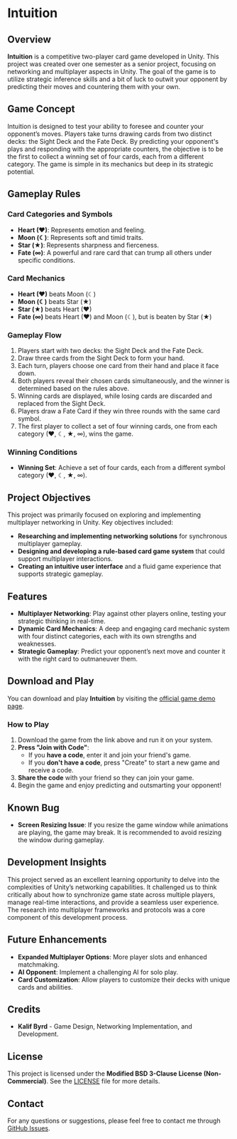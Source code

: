 # Intuition

## Overview

**Intuition** is a competitive two-player card game developed in Unity. This project was created over one semester as a senior project, focusing on networking and multiplayer aspects in Unity. The goal of the game is to utilize strategic inference skills and a bit of luck to outwit your opponent by predicting their moves and countering them with your own.

## Game Concept

Intuition is designed to test your ability to foresee and counter your opponent’s moves. Players take turns drawing cards from two distinct decks: the Sight Deck and the Fate Deck. By predicting your opponent's plays and responding with the appropriate counters, the objective is to be the first to collect a winning set of four cards, each from a different category. The game is simple in its mechanics but deep in its strategic potential.

## Gameplay Rules

### Card Categories and Symbols
- **Heart (❤)**: Represents emotion and feeling.
- **Moon (☾)**: Represents soft and timid traits.
- **Star (★)**: Represents sharpness and fierceness.
- **Fate (∞)**: A powerful and rare card that can trump all others under specific conditions.

### Card Mechanics
- **Heart (❤)** beats Moon (☾)
- **Moon (☾)** beats Star (★)
- **Star (★)** beats Heart (❤)
- **Fate (∞)** beats Heart (❤) and Moon (☾), but is beaten by Star (★)

### Gameplay Flow
1. Players start with two decks: the Sight Deck and the Fate Deck.
2. Draw three cards from the Sight Deck to form your hand.
3. Each turn, players choose one card from their hand and place it face down.
4. Both players reveal their chosen cards simultaneously, and the winner is determined based on the rules above.
5. Winning cards are displayed, while losing cards are discarded and replaced from the Sight Deck.
6. Players draw a Fate Card if they win three rounds with the same card symbol.
7. The first player to collect a set of four winning cards, one from each category (❤, ☾, ★, ∞), wins the game.

### Winning Conditions
- **Winning Set**: Achieve a set of four cards, each from a different symbol category (❤, ☾, ★, ∞).

## Project Objectives
This project was primarily focused on exploring and implementing multiplayer networking in Unity. Key objectives included:
- **Researching and implementing networking solutions** for synchronous multiplayer gameplay.
- **Designing and developing a rule-based card game system** that could support multiplayer interactions.
- **Creating an intuitive user interface** and a fluid game experience that supports strategic gameplay.

## Features
- **Multiplayer Networking**: Play against other players online, testing your strategic thinking in real-time.
- **Dynamic Card Mechanics**: A deep and engaging card mechanic system with four distinct categories, each with its own strengths and weaknesses.
- **Strategic Gameplay**: Predict your opponent’s next move and counter it with the right card to outmaneuver them.

## Download and Play

You can download and play **Intuition** by visiting the [official game demo page](https://toxicteddie.com/Demos/Intuition/).

### How to Play
1. Download the game from the link above and run it on your system.
2. **Press "Join with Code"**:
   - If you **have a code**, enter it and join your friend's game.
   - If you **don't have a code**, press "Create" to start a new game and receive a code.
3. **Share the code** with your friend so they can join your game.
4. Begin the game and enjoy predicting and outsmarting your opponent!

## Known Bug
- **Screen Resizing Issue**: If you resize the game window while animations are playing, the game may break. It is recommended to avoid resizing the window during gameplay.

## Development Insights
This project served as an excellent learning opportunity to delve into the complexities of Unity’s networking capabilities. It challenged us to think critically about how to synchronize game state across multiple players, manage real-time interactions, and provide a seamless user experience. The research into multiplayer frameworks and protocols was a core component of this development process.

## Future Enhancements
- **Expanded Multiplayer Options**: More player slots and enhanced matchmaking.
- **AI Opponent**: Implement a challenging AI for solo play.
- **Card Customization**: Allow players to customize their decks with unique cards and abilities.

## Credits
- **Kalif Byrd** - Game Design, Networking Implementation, and Development.

## License
This project is licensed under the **Modified BSD 3-Clause License (Non-Commercial)**. See the [LICENSE](LICENSE) file for more details.

## Contact
For any questions or suggestions, please feel free to contact me through [GitHub Issues](https://github.com/KalifByrd/Intuition/issues).
